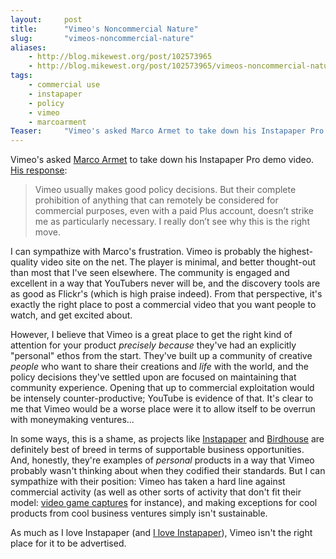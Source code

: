 ```yaml
---
layout:     post
title:      "Vimeo's Noncommercial Nature"
slug:       "vimeos-noncommercial-nature"
aliases:
    - http://blog.mikewest.org/post/102573965
    - http://blog.mikewest.org/post/102573965/vimeos-noncommercial-nature
tags: 
    - commercial use
    - instapaper
    - policy
    - vimeo
    - marcoarment
Teaser:     "Vimeo's asked Marco Armet to take down his Instapaper Pro demo    video.  His response is frustrated and understandable.  I don't, however, think it's completely justified."
---
```

Vimeo's asked [Marco Armet][marco] to take down his Instapaper Pro demo video.  [His response][response]:

[marco]: http://www.marco.org/
[response]: http://www.marco.org/102376812

<blockquote><p>Vimeo usually makes good policy decisions. But their complete prohibition of anything that can remotely be considered for commercial purposes, even with a paid Plus account, doesn&#8217;t strike me as particularly necessary. I really don&#8217;t see why this is the right move.</p></blockquote>

I can sympathize with Marco's frustration.  Vimeo is probably the highest-quality video site on the net.  The player is minimal, and better thought-out than most that I've seen elsewhere.  The community is engaged and excellent in a way that YouTubers never will be, and the discovery tools are as good as Flickr's (which is high praise indeed).  From that perspective, it's exactly the right place to post a commercial video that you want people to watch, and get excited about.

However, I believe that Vimeo is a great place to get the right kind of attention for your product _precisely because_ they've had an explicitly "personal" ethos from the start.  They've built up a community of creative _people_ who want to share their creations and _life_ with the world, and the policy decisions they've settled upon are focused on maintaining that community experience.  Opening that up to commercial exploitation would be intensely counter-productive; YouTube is evidence of that.  It's clear to me that Vimeo would be a worse place were it to allow itself to be overrun with moneymaking ventures...

In some ways, this is a shame, as projects like [Instapaper][] and [Birdhouse][] are definitely best of breed in terms of supportable business opportunities.  And, honestly, they're examples of _personal_ products in a way that Vimeo probably wasn't thinking about when they codified their standards.  But I can sympathize with their position: Vimeo has taken a hard line against commercial activity (as well as other sorts of activity that don't fit their model: [video game captures][video] for instance), and making exceptions for cool products from cool business ventures simply isn't sustainable.

[instapaper]: http://instapaper.com/
[Birdhouse]: http://birdhouseapp.com/
[video]: http://vimeo.com/blog:140

As much as I love Instapaper (and [I love Instapaper][love]), Vimeo isn't the right place for it to be advertised.

[love]: http://mikewest.org/2009/03/Instapaper-is-amazing "Mike West: 'Instapaper is Amazing'"
